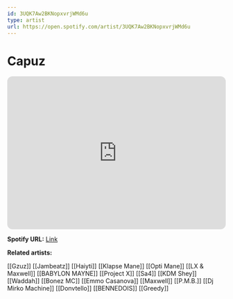```yaml
---
id: 3UQK7Aw2BKNopxvrjWMd6u
type: artist
url: https://open.spotify.com/artist/3UQK7Aw2BKNopxvrjWMd6u
---
```

# Capuz

<iframe style="border-radius:12px" src="https://open.spotify.com/embed/artist/3UQK7Aw2BKNopxvrjWMd6u" width="100%" height="352" frameBorder="0" allowfullscreen="" allow="autoplay; clipboard-write; encrypted-media; fullscreen; picture-in-picture" loading="lazy"></iframe>

**Spotify URL:** [Link](https://open.spotify.com/artist/3UQK7Aw2BKNopxvrjWMd6u)

**Related artists:**

[[Gzuz]]
[[Jambeatz]]
[[Haiyti]]
[[Klapse Mane]]
[[Opti Mane]]
[[LX & Maxwell]]
[[BABYLON MAYNE]]
[[Project X]]
[[Sa4]]
[[KDM Shey]]
[[Waddah]]
[[Bonez MC]]
[[Emmo Casanova]]
[[Maxwell]]
[[P.M.B.]]
[[Dj Mirko Machine]]
[[Donvtello]]
[[BENNEDOIS]]
[[Greedy]]
